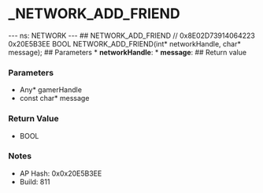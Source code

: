# _NETWORK_ADD_FRIEND

--- ns: NETWORK --- ## NETWORK_ADD_FRIEND  // 0x8E02D73914064223 0x20E5B3EE BOOL NETWORK_ADD_FRIEND(int* networkHandle, char* message);   ## Parameters * **networkHandle**: * **message**:  ## Return value

### Parameters
* Any* gamerHandle
* const char* message

### Return Value
* BOOL

### Notes
* AP Hash: 0x0x20E5B3EE
* Build: 811

